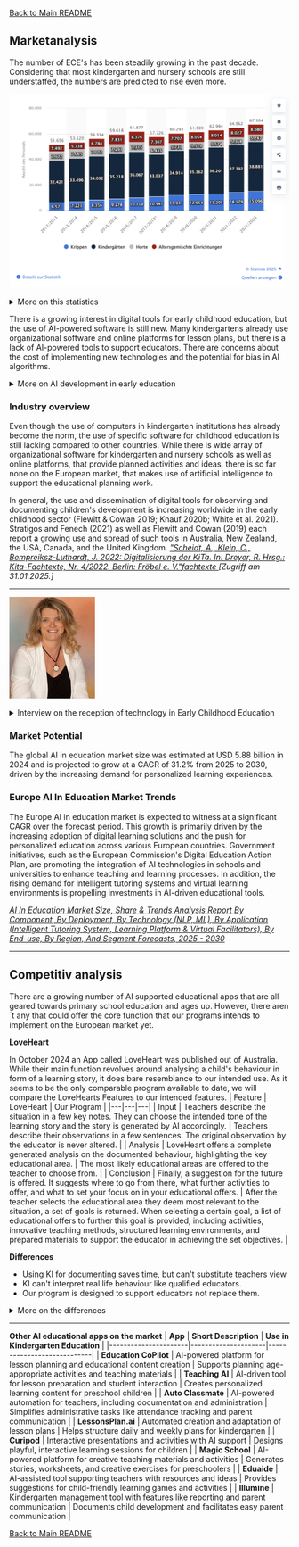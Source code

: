 [Back to Main README](../README.md)
## Marketanalysis

The number of ECE's has been steadily growing in the past decade. Considering that most kindergarten and nursery schools are still understaffed, the numbers are predicted to rise even more. 

![Statistics on early childhood educators in austria](../img/Kiga.png)

<details>
  <summary>More on this statistics</summary>
  
  ![Statistics on early childhood educators in austria](../img/InfoTextKiga.png)
  
</details>

There is a growing interest in digital tools for early childhood education, but the use of AI-powered software is still new.
Many kindergartens already use organizational software and online platforms for lesson plans, but there is a lack of AI-powered tools to support educators.
There are concerns about the cost of implementing new technologies and the potential for bias in AI algorithms.

<details>
<summary>More on AI development in early education</summary>

-----------
With the rising use of digital tools it seems only a question of time until they take foot in the educational sector. While already being in widespread use among teachers, they are still not popular amount early childhood educators in Austria and Germany. 

There are a growing number of pupplications that address the **advantages that the use of digital tools in education can offer**. Still there are **concerns** about how the use of AI might lead to **bias or discrimination**. A concern that requires proactive efforts to address and eliminate.

The analysis makes clear that digital methods of documentation are attractive in many respects: because of their intuitive operation, they can be integrated simply and efficiently into daily life in the early childhood centre; the various technical features are combined in such a way that they enable a clear overview of the documentation; they give children and parents opportunities to participate, and teachers who have an affinity with digital media often enjoy using them. All these advantages lead us to expect a rise in the quality of documentation work. Digital documentation appears to be a perfect form of documentation—a super-documentation.
*Knauf, Helen: Super-Documentation? Roads to Digitalisation of Documentation and their Implications. In: Alasuutari, M. ; Kelle, H. ; Knauf, H. (Hrsg.): Documentation in Institutional Contexts of Early Childhood. Normalisation, Participation and Professionalism. Wiesbaden : Springer Fachmedien, 2020, S. 241–255*
</details>

### Industry overview
Even though the use of computers in kindergarten institutions has already become the norm, the use of specific software for childhood education is still lacking compared to other countries. While there is wide array of organizational software for kindergarten and nursery schools as well as online platforms, that provide planned activities and ideas, there is so far none on the European market, that makes use of artificial intelligence to support the educational planning work.

In general, the use and dissemination of digital tools for observing and documenting children's development is increasing worldwide in the early childhood sector (Flewitt & Cowan 2019; Knauf 2020b; White et al. 2021). Stratigos and Fenech (2021) as well as Flewitt and Cowan (2019) each report a growing use and spread of such tools in Australia, New Zealand, the USA, Canada, and the United Kingdom.
*["Scheidt, A., Klein, C., Bempreiksz-Luthardt, J. 2022: Digitalisierung der KiTa. In: Dreyer, R. Hrsg.: Kita-Fachtexte, Nr. 4/2022. Berlin: Fröbel e. V."](https://nbn-resolving.org/urn:nbn:de:kobv:b1533-opus-5010)[fachtexte ](https://www.kita-fachtexte.de/de/fachtexte-finden/digitalisierung-der-kita.) [Zugriff am 31.01.2025.]*

---

![Ulrike Schwung kindergarten superviser](../img/Uli.jpg)
<details>
<summary> Interview on the reception of technology in Early Childhood Education</summary>


**The reception of technology in Early Childhood Education**

In an interview with experienced early childhood educator Ulrike Schwung, who has managed a large kindergarten and nursery school in Bad Schallerbach, Upper Austria, for twenty years, she emphasizes the growing need for more resources for educators. At her institution, weekly meetings are held where pedagogical staff discuss relevant topics and review learning materials, tools, and other resources.

The organizational software mandated by Caritas, the governing body of Kindergarten Bad Schallerbach, still leaves much to be desired. In recent years, however, they have started incorporating additional digital tools, such as the "Hallo Eltern" app. Developed by Education Group GmbH, this app is designed to facilitate communication between parents and teachers, replacing traditional paper-based notes with a digital and efficient solution. Despite its many advantages, it took three years for her team to fully implement the app. Older staff members, in particular, have struggled with adapting to new technology and have expressed reservations about "Hallo Eltern." Observing the developmental challenges in children stemming from excessive screen time at an early age, some remain hesitant to recognize the opportunities technology can provide when used responsibly. This reluctance, however, is not shared by younger educators, who have adapted to the app with ease.
Another concern she raises regarding the potential use of additional digital tools is the financial aspect. Many public kindergartens and nursery schools are underfunded and struggle to secure the resources they urgently need. While she has managed to obtain funding for training courses for her staff, justifying a subscription-based service to her superiors remains difficult. Comparing the €1,500 spent on a training course for Badok—an educational system for planning and documenting pedagogical work—with an online subscription to the platform ProKita for €15 per month, she notes that private institutions are far more willing to invest in one-time expenses. While the kindergarten does have a few subscriptions to magazines and online platforms for learning materials, these must be carefully weighed against their monthly budget for teaching resources.
*(Ulrike Schwung, personal interview, Bad Schallerbach, 01.31.2025)*
</details>

### Market Potential
The global AI in education market size was estimated at USD 5.88 billion in 2024 and is projected to grow at a CAGR of 31.2% from 2025 to 2030, driven by the increasing demand for personalized learning experiences.

### Europe AI In Education Market Trends
The Europe AI in education market is expected to witness at a significant CAGR over the forecast period. This growth is primarily driven by the increasing adoption of digital learning solutions and the push for personalized education across various European countries. Government initiatives, such as the European Commission's Digital Education Action Plan, are promoting the integration of AI technologies in schools and universities to enhance teaching and learning processes. In addition, the rising demand for intelligent tutoring systems and virtual learning environments is propelling investments in AI-driven educational tools.

*[AI In Education Market Size, Share & Trends Analysis Report By Component, By Deployment, By Technology (NLP, ML), By Application (Intelligent Tutoring System, Learning Platform & Virtual Facilitators), By End-use, By Region, And Segment Forecasts, 2025 - 2030](<https://www.grandviewresearch.com/industry-analysis/artificial-intelligence-ai-education-market-report>)* 

------------------




## Competitiv analysis
There are a growing number of AI supported educational apps that are all geared towards primary school education and ages up. However, there aren´t any that could offer the core function that our programs intends to implement on the European market yet. 

**LoveHeart**

In October 2024 an App called LoveHeart was published out of Australia. While their main function revolves around analysing a child's behaviour in form of a learning story, it does bare resemblance to our intended use. As it seems to be the only comparable program available to date, we will compare the LoveHearts Features to our intended features.
   | Feature | LoveHeart | Our Program |
|---|---|---|
| Input | Teachers describe the situation in a few key notes. They can choose the intended tone of the learning story and the story is generated by AI accordingly. | Teachers describe their observations in a few sentences. The original observation by the educator is never altered. |
| Analysis | LoveHeart offers a complete generated analysis on the documented behaviour, highlighting the key educational area. | The most likely educational areas are offered to the teacher to choose from. |
| Conclusion | Finally, a suggestion for the future is offered. It suggests where to go from there, what further activities to offer, and what to set your focus on in your educational offers. | After the teacher selects the educational area they deem most relevant to the situation, a set of goals is returned. When selecting a certain goal, a list of educational offers to further this goal is provided, including activities, innovative teaching methods, structured learning environments, and prepared materials to support the educator in achieving the set objectives. |

**Differences**

* Using KI for documenting saves time, but can't substitute teachers view
* KI can't interpret real life behaviour like qualified educators.
* Our program is designed to support educators not replace them.

<details>
<summary>More on the differences</summary>
While a timesaver, a generated story might differ greatly from the actual event. 
Saving time In documenting an occurrence might tempt early childhood educators to favour speed over accuracy. 
  
Children's behaviour can seldom be categorized into neat boxes. The interpretation is always up to the teacher, who has a deep knowledge of the child's interests and skills.


We hold the firm belief, that the relationship between the educator and the student is the driving factor from which future growth is facilitated. 
It is not possible to place the interpretation of a child's behaviour solely on a machine that has no real life interaction with the child.

While our goal is to develop a program that is capable of greatly aiding and enriching this process, our main goal is to assist qualified educators, not replace them.
LoveHearts program seems to be perfectly suited to document learning stories in a way that can be easily read and understood by parents and even children. 

This is where the key difference in our intended use seems to manifest. Our program is designed to cater primarily to educators and support them during the pedagogical planning process. Additionally LoveHeart is not adapted to the German speaking market. 
</details>


---
**Other AI educational apps on the market**
| **App**              | **Short Description** | **Use in Kindergarten Education** |
|----------------------|---------------------|----------------------------|
| **Education CoPilot** | AI-powered platform for lesson planning and educational content creation | Supports planning age-appropriate activities and teaching materials |
| **Teaching AI** | AI-driven tool for lesson preparation and student interaction | Creates personalized learning content for preschool children |
| **Auto Classmate** | AI-powered automation for teachers, including documentation and administration | Simplifies administrative tasks like attendance tracking and parent communication |
| **LessonsPlan.ai** | Automated creation and adaptation of lesson plans | Helps structure daily and weekly plans for kindergarten |
| **Curipod** | Interactive presentations and activities with AI support | Designs playful, interactive learning sessions for children |
| **Magic School** | AI-powered platform for creative teaching materials and activities | Generates stories, worksheets, and creative exercises for preschoolers |
| **Eduaide** | AI-assisted tool supporting teachers with resources and ideas | Provides suggestions for child-friendly learning games and activities |
| **Illumine** | Kindergarten management tool with features like reporting and parent communication | Documents child development and facilitates easy parent communication |

[Back to Main README](../README.md)
